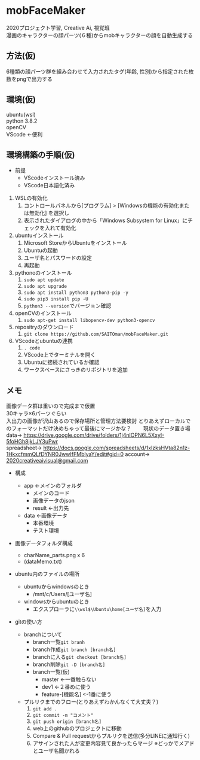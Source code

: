 # mobFaceMaker
2020プロジェクト学習, Creative Ai, 視覚班  
漫画のキャラクターの顔パーツ(６種)からmobキャラクターの顔を自動生成する  
## 方法(仮)
6種類の顔パーツ群を組み合わせて入力されたタグ(年齢, 性別)から指定された枚数をpngで出力する
## 環境(仮)
ubuntu(wsl)  
python 3.8.2  
openCV  
VScode ←便利
## 環境構築の手順(仮)
- 前提
    - VScodeインストール済み
    - VScode日本語化済み
1. WSLの有効化
    1. コントロールパネルから[プログラム] > [Windowsの機能の有効化または無効化] を選択し
    1. 表示されたダイアログの中から「Windows Subsystem for Linux」にチェックを入れて有効化
1. ubuntuインストール
    1. Microsoft StoreからUbuntuをインストール
    1. Ubuntuの起動
    1. ユーザ名とパスワードの設定
    1. 再起動
1. pythonoのインストール
    1. `sudo apt update`
    1. `sudo apt upgrade`
    1. `sudo apt install python3 python3-pip -y`
    1. `sudo pip3 install pip -U`
    1. `python3 --version`でバージョン確認
1. openCVのインストール
    1. `sudo apt-get install libopencv-dev python3-opencv`
1. repositryのダウンロード
    1. `git clone https://github.com/SAITOman/mobFaceMaker.git`
1. VScodeとubuntuの連携
    1. `. code`
    1. VScode上でターミナルを開く
    1. Ubuntuに接続されているか確認
    1. ワークスペースにさっきのリポジトリを追加
## メモ
画像データ群は重いので完成まで仮置  
30キャラ×6パーツぐらい  
入出力の画像が沢山あるので保存場所と管理方法要検討
とりあえずローカルでのフォーマットだけ決めちゃって最後にマージかな？　　
現状のデータ置き場　　
data-> https://drive.google.com/drive/folders/1j4nlOPN6L5XxyI-5foHGh8jkLJY3uPwr  
spreadsheet-> https://docs.google.com/spreadsheets/d/1xIzksHVta82n1z-1HkxcfmmQLfDYNR0JwwIfFMblyaY/edit#gid=0
account-> 2020creativeaivisual@gmail.com

- 構成
    - app <-メインのフォルダ
        - メインのコード
        - 画像データのjson
        - result <-出力先
    - data <-画像データ
        - 本番環境
        - テスト環境
        
- 画像データフォルダ構成
    - charName_parts.png x 6
    - (dataMemo.txt)
    
- ubuntu内のファイルの場所
    - ubuntuからwindowsのとき
        - /mnt/c/Users/[ユーザ名]
    - windowsからubuntuのとき
        - エクスプローラに`\\wsl$\Ubuntu\home[ユーザ名]`を入力
        
- gitの使い方
    - branchについて
        - branch一覧`git branh`
        - branch作成`git branch [branch名]`
        - branchに入る`git checkout [branch名]`
        - branch削除`git -D [branch名]`
        - branch一覧(仮)
            - master <-一番触らない
            - dev1 <-２番めに使う
            - feature-[機能名] <-1番に使う
    - プルリクまでのフロー(とりあえずわかんなくて大丈夫？)
        1. `git add .`
        1. `git commit -m "コメント"`
        1. `git push origin [branch名]`
        1. web上のgithubのプロジェクトに移動
        1. Compare & Pull requestからプルリクを送信(多分LINEに通知行く)
        1. アサインされた人が変更内容見て良かったらマージ
※どっかでメアドとユーザ名聞かれる
